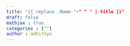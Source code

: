 ```yaml
---
title: "{{ replace .Name "-" " " | title }}"
draft: false
mathjax : true
categories : [""]
author : adhithya
---
```


